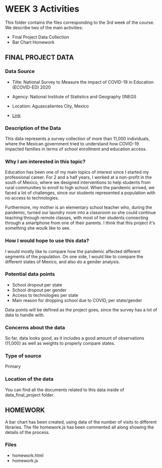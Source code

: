 # WEEK 3 Activities

This folder contains the files corresponding to the 3rd week of the course. We describe two of the main activities:

- Final Project Data Collection
- Bar Chart Homework

## FINAL PROJECT DATA

### Data Source

- Title: National Survey to Measure the impact of COVID-19 in Education (ECOVID-ED) 2020

- Agency: National Institute of Statistics and Geography (INEGI)

- Location: Aguascalientes City, Mexico

- [Link](https://www.inegi.org.mx/investigacion/ecovided/2020/#Documentacion)

### Description of the Data

This data represents a survey collection of more than 11,000 individuals, where the Mexican government tried to understand how COVID-19 impacted families in terms of 
school enrollment and education access. 

### Why I am interested in this topic?

Education has been one of my main topics of interest since I started my professional career. For 2 and a half years, I worked at a non-profit in the south of Mexico, 
where we designed interventions to help students from rural communities to enroll to high school. When the pandemic arrived, we faced a lot of challenges, since our 
students represented a population with no access to technologies.

Furthermore, my mother is an elementary school teacher who, during the pandemic, turned our laundry room into a classroom so she could continue teaching through 
remote classes, with most of her students connecting through a smartphone from one of their parents. I think that this project it's something she woulk like to see.

### How I would hope to use this data?

I would mostly like to compare how the pandemic affected different segments of the population. On one side, I would like to compare the different states of Mexico, and
also do a gender analysis.

### Potential data points

- School dropout per state
- School dropout per gender
- Access to technologies per state
- Main reason for dropping school due to COVID, per state/gender

Data points will be defined as the project goes, since the survey has a lot of data to handle with. 

### Concerns about the data

So far, data looks good, as it includes a good amount of observations (11,000) as well as weights to properly compare states. 

### Type of source

Primary

### Location of the data

You can find all the documents related to this data inside of data_final_project folder. 

## HOMEWORK

A bar chart has been created, using data of the number of visits to different libraries. The file homework.js has been commented all along showing the details of the process.

### Files

- homework.html
- homework.js

